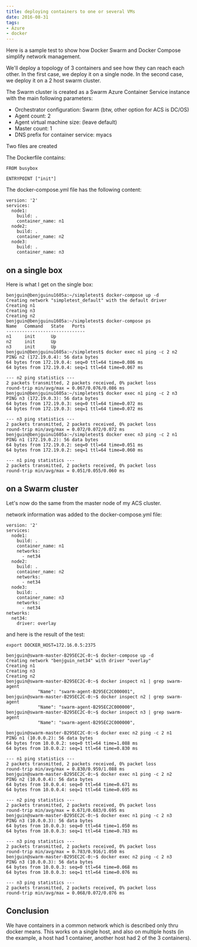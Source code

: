 ```yaml
---
title: deploying containers to one or several VMs
date: 2016-08-31
tags: 
- Azure
- docker
---
```


Here is a sample test to show how Docker Swarm and Docker Compose simplify network management. 

We'll deploy a topology of 3 containers and see how they can reach each other. In the first case, we deploy it on a single node. In the second case, we deploy it on a 2 host swarm cluster.

The Swarm cluster is created as a Swarm Azure Container Service instance with the main following parameters: 
- Orchestrator configuration: Swarm (btw, other option for ACS is DC/OS)
- Agent count: 2
- Agent virtual machine size: (leave default)
- Master count: 1
- DNS prefix for container service: myacs

Two files are created

The Dockerfile contains: 

```
FROM busybox

ENTRYPOINT ["init"]
```

The docker-compose.yml file has the following content: 

```
version: '2'
services:
  node1:
    build: .
    container_name: n1
  node2:
    build: .
    container_name: n2
  node3:
    build: .
    container_name: n3
```

## on a single box

Here is what I get on the single box: 

```
benjguin@benjguinu1605a:~/simpletest$ docker-compose up -d
Creating network "simpletest_default" with the default driver
Creating n1
Creating n3
Creating n2
benjguin@benjguinu1605a:~/simpletest$ docker-compose ps
Name   Command   State   Ports
------------------------------
n1     init      Up
n2     init      Up
n3     init      Up
benjguin@benjguinu1605a:~/simpletest$ docker exec n1 ping -c 2 n2
PING n2 (172.19.0.4): 56 data bytes
64 bytes from 172.19.0.4: seq=0 ttl=64 time=0.086 ms
64 bytes from 172.19.0.4: seq=1 ttl=64 time=0.067 ms

--- n2 ping statistics ---
2 packets transmitted, 2 packets received, 0% packet loss
round-trip min/avg/max = 0.067/0.076/0.086 ms
benjguin@benjguinu1605a:~/simpletest$ docker exec n1 ping -c 2 n3
PING n3 (172.19.0.3): 56 data bytes
64 bytes from 172.19.0.3: seq=0 ttl=64 time=0.072 ms
64 bytes from 172.19.0.3: seq=1 ttl=64 time=0.072 ms

--- n3 ping statistics ---
2 packets transmitted, 2 packets received, 0% packet loss
round-trip min/avg/max = 0.072/0.072/0.072 ms
benjguin@benjguinu1605a:~/simpletest$ docker exec n3 ping -c 2 n1
PING n1 (172.19.0.2): 56 data bytes
64 bytes from 172.19.0.2: seq=0 ttl=64 time=0.051 ms
64 bytes from 172.19.0.2: seq=1 ttl=64 time=0.060 ms

--- n1 ping statistics ---
2 packets transmitted, 2 packets received, 0% packet loss
round-trip min/avg/max = 0.051/0.055/0.060 ms
```

## on a Swarm cluster 

Let's now do the same from the master node of my ACS cluster.

network information was added to the docker-compose.yml file: 

```
version: '2'
services:
  node1:
    build: .
    container_name: n1
    networks:
      - net34
  node2:
    build: .
    container_name: n2
    networks:
      - net34
  node3:
    build: .
    container_name: n3
    networks:
      - net34
networks:
  net34:
    driver: overlay
```

and here is the result of the test:

```
export DOCKER_HOST=172.16.0.5:2375

benjguin@swarm-master-B295EC2C-0:~$ docker-compose up -d
Creating network "benjguin_net34" with driver "overlay"
Creating n1
Creating n3
Creating n2
benjguin@swarm-master-B295EC2C-0:~$ docker inspect n1 | grep swarm-agent
            "Name": "swarm-agent-B295EC2C000001",
benjguin@swarm-master-B295EC2C-0:~$ docker inspect n2 | grep swarm-agent
            "Name": "swarm-agent-B295EC2C000000",
benjguin@swarm-master-B295EC2C-0:~$ docker inspect n3 | grep swarm-agent
            "Name": "swarm-agent-B295EC2C000000",

benjguin@swarm-master-B295EC2C-0:~$ docker exec n2 ping -c 2 n1
PING n1 (10.0.0.2): 56 data bytes
64 bytes from 10.0.0.2: seq=0 ttl=64 time=1.088 ms
64 bytes from 10.0.0.2: seq=1 ttl=64 time=0.830 ms

--- n1 ping statistics ---
2 packets transmitted, 2 packets received, 0% packet loss
round-trip min/avg/max = 0.830/0.959/1.088 ms
benjguin@swarm-master-B295EC2C-0:~$ docker exec n1 ping -c 2 n2
PING n2 (10.0.0.4): 56 data bytes
64 bytes from 10.0.0.4: seq=0 ttl=64 time=0.671 ms
64 bytes from 10.0.0.4: seq=1 ttl=64 time=0.695 ms

--- n2 ping statistics ---
2 packets transmitted, 2 packets received, 0% packet loss
round-trip min/avg/max = 0.671/0.683/0.695 ms
benjguin@swarm-master-B295EC2C-0:~$ docker exec n1 ping -c 2 n3
PING n3 (10.0.0.3): 56 data bytes
64 bytes from 10.0.0.3: seq=0 ttl=64 time=1.050 ms
64 bytes from 10.0.0.3: seq=1 ttl=64 time=0.783 ms

--- n3 ping statistics ---
2 packets transmitted, 2 packets received, 0% packet loss
round-trip min/avg/max = 0.783/0.916/1.050 ms
benjguin@swarm-master-B295EC2C-0:~$ docker exec n2 ping -c 2 n3
PING n3 (10.0.0.3): 56 data bytes
64 bytes from 10.0.0.3: seq=0 ttl=64 time=0.068 ms
64 bytes from 10.0.0.3: seq=1 ttl=64 time=0.076 ms

--- n3 ping statistics ---
2 packets transmitted, 2 packets received, 0% packet loss
round-trip min/avg/max = 0.068/0.072/0.076 ms
```

## Conclusion

We have containers in a common network which is described only thru docker means. 
This works on a single host, and also on multiple hosts (in the example, a host had 1 container, another host had 2 of the 3 containers).
